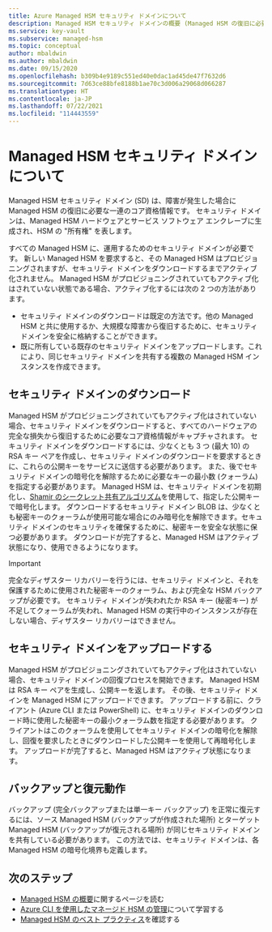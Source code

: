 ```yaml
---
title: Azure Managed HSM セキュリティ ドメインについて
description: Managed HSM セキュリティ ドメインの概要 (Managed HSM の復旧に必要な一連のコア資格情報)
ms.service: key-vault
ms.subservice: managed-hsm
ms.topic: conceptual
author: mbaldwin
ms.author: mbaldwin
ms.date: 09/15/2020
ms.openlocfilehash: b309b4e9189c551ed40e0dac1ad45de47f7632d6
ms.sourcegitcommit: 7d63ce88bfe8188b1ae70c3d006a29068d066287
ms.translationtype: HT
ms.contentlocale: ja-JP
ms.lasthandoff: 07/22/2021
ms.locfileid: "114443559"
---
```

# <a name="about-the-managed-hsm-security-domain"></a>Managed HSM セキュリティ ドメインについて

Managed HSM セキュリティ ドメイン (SD) は、障害が発生した場合に Managed HSM の復旧に必要な一連のコア資格情報です。 セキュリティ ドメインは、Managed HSM ハードウェアとサービス ソフトウェア エンクレーブに生成され、HSM の "所有権" を表します。

すべての Managed HSM に、運用するためのセキュリティ ドメインが必要です。 新しい Managed HSM を要求すると、その Managed HSM はプロビジョニングされますが、セキュリティ ドメインをダウンロードするまでアクティブ化されません。 Managed HSM がプロビジョニングされていてもアクティブ化はされていない状態である場合、アクティブ化するには次の 2 つの方法があります。
- セキュリティ ドメインのダウンロードは既定の方法です。他の Managed HSM と共に使用するか、大規模な障害から復旧するために、セキュリティ ドメインを安全に格納することができます。
- 既に所有している既存のセキュリティ ドメインをアップロードします。これにより、同じセキュリティ ドメインを共有する複数の Managed HSM インスタンスを作成できます。

## <a name="download-your-security-domain"></a>セキュリティ ドメインのダウンロード

Managed HSM がプロビジョニングされていてもアクティブ化はされていない場合、セキュリティ ドメインをダウンロードすると、すべてのハードウェアの完全な損失から復旧するために必要なコア資格情報がキャプチャされます。 セキュリティ ドメインをダウンロードするには、少なくとも 3 つ (最大 10) の RSA キー ペアを作成し、セキュリティ ドメインのダウンロードを要求するときに、これらの公開キーをサービスに送信する必要があります。 また、後でセキュリティ ドメインの暗号化を解除するために必要なキーの最小数 (クォーラム) を指定する必要があります。 Managed HSM は、セキュリティ ドメインを初期化し、[Shamir のシークレット共有アルゴリズム](https://dl.acm.org/doi/10.1145/359168.359176)を使用して、指定した公開キーで暗号化します。 ダウンロードするセキュリティ ドメイン BLOB は、少なくとも秘密キーのクォーラムが使用可能な場合にのみ暗号化を解除できます。セキュリティ ドメインのセキュリティを確保するために、秘密キーを安全な状態に保つ必要があります。 ダウンロードが完了すると、Managed HSM はアクティブ状態になり、使用できるようになります。  

> [!IMPORTANT]
> 完全なディザスター リカバリーを行うには、セキュリティ ドメインと、それを保護するために使用された秘密キーのクォーラム、および完全な HSM バックアップが必要です。 セキュリティ ドメインが失われたか RSA キー (秘密キー) が不足してクォーラムが失われ、Managed HSM の実行中のインスタンスが存在しない場合、ディザスター リカバリーはできません。

## <a name="upload-a-security-domain"></a>セキュリティ ドメインをアップロードする

Managed HSM がプロビジョニングされていてもアクティブ化はされていない場合、セキュリティ ドメインの回復プロセスを開始できます。 Managed HSM は RSA キー ペアを生成し、公開キーを返します。 その後、セキュリティ ドメインを Managed HSM にアップロードできます。 アップロードする前に、クライアント (Azure CLI または PowerShell) に、セキュリティ ドメインのダウンロード時に使用した秘密キーの最小クォーラム数を指定する必要があります。 クライアントはこのクォーラムを使用してセキュリティ ドメインの暗号化を解除し、回復を要求したときにダウンロードした公開キーを使用して再暗号化します。 アップロードが完了すると、Managed HSM はアクティブ状態になります。

## <a name="backup-and-restore-behavior"></a>バックアップと復元動作

バックアップ (完全バックアップまたは単一キー バックアップ) を正常に復元するには、ソース Managed HSM (バックアップが作成された場所) とターゲット Managed HSM (バックアップが復元される場所) が同じセキュリティ ドメインを共有している必要があります。 この方法では、セキュリティ ドメインは、各 Managed HSM の暗号化境界も定義します。

## <a name="next-steps"></a>次のステップ

- [Managed HSM の概要](overview.md)に関するページを読む
- [Azure CLI を使用したマネージド HSM の管理](key-management.md)について学習する
- [Managed HSM のベスト プラクティス](best-practices.md)を確認する
